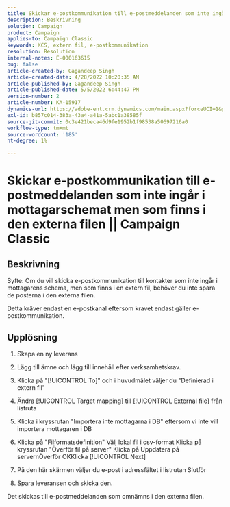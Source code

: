 ```yaml
---
title: Skickar e-postkommunikation till e-postmeddelanden som inte ingår i mottagarschemat men som finns i den externa filen || Campaign Classic
description: Beskrivning
solution: Campaign
product: Campaign
applies-to: Campaign Classic
keywords: KCS, extern fil, e-postkommunikation
resolution: Resolution
internal-notes: E-000163615
bug: false
article-created-by: Gagandeep Singh
article-created-date: 4/28/2022 10:20:35 AM
article-published-by: Gagandeep Singh
article-published-date: 5/5/2022 6:44:47 PM
version-number: 2
article-number: KA-15917
dynamics-url: https://adobe-ent.crm.dynamics.com/main.aspx?forceUCI=1&pagetype=entityrecord&etn=knowledgearticle&id=f3a22ad1-dcc6-ec11-a7b6-0022480a1004
exl-id: b857c014-383a-43a4-a41a-5abc1a38585f
source-git-commit: 0c3e421beca46d9fe1952b1f98538a50697216a0
workflow-type: tm+mt
source-wordcount: '185'
ht-degree: 1%

---
```


# Skickar e-postkommunikation till e-postmeddelanden som inte ingår i mottagarschemat men som finns i den externa filen || Campaign Classic

## Beskrivning


Syfte: Om du vill skicka e-postkommunikation till kontakter som inte ingår i mottagarens schema, men som finns i en extern fil, behöver du inte spara de posterna i den externa filen.

Detta kräver endast en e-postkanal eftersom kravet endast gäller e-postkommunikation.


## Upplösning


1. Skapa en ny leverans

2. Lägg till ämne och lägg till innehåll efter verksamhetskrav.

3. Klicka på &quot;[!UICONTROL To]&quot; och i huvudmålet väljer du &quot;Definierad i extern fil&quot;

4. Ändra [!UICONTROL Target mapping] till [!UICONTROL External file] från listruta

5. Klicka i kryssrutan &quot;Importera inte mottagarna i DB&quot; eftersom vi inte vill importera mottagaren i DB

6. Klicka på &quot;Filformatsdefinition&quot; Välj lokal fil i csv-format Klicka på kryssrutan &quot;Överför fil på server&quot; Klicka på Uppdatera på servernÖverför OKKlicka [!UICONTROL Next]

7. På den här skärmen väljer du e-post i adressfältet i listrutan Slutför

8. Spara leveransen och skicka den.

Det skickas till e-postmeddelanden som omnämns i den externa filen.
